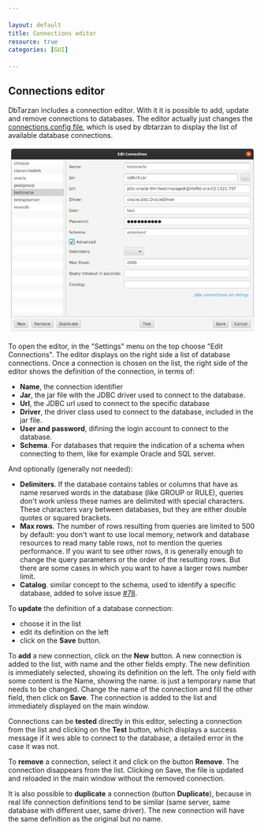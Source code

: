 ```yaml
---

layout: default
title: Connections editor
resource: true
categories: [GUI]

---
```


## Connections editor

DbTarzan includes a connection editor. With it it is possible to add, update and remove connections to databases.
The editor actually just changes the [connections.config file](The-database-connections-configuration-file), which is used by dbtarzan to display the list of available database connections.

![Connections editor](images/editConnections.png)

To open the editor, in the "Settings" menu on the top choose "Edit Connections".
The editor displays on the right side a list of database connections. 
Once a connection is chosen on the list, the right side of the editor shows the definition of the connection, in terms of:
* **Name**, the connection identifier
* **Jar**, the jar file with the JDBC driver used to connect to the database.
* **Url**, the JDBC url used to connect to the specific database
* **Driver**, the driver class used to connect to the database, included in the jar file.
* **User and password**, difining the login account to connect to the database. 
* **Schema**. For databases that require the indication of a schema when connecting to them, like for example Oracle and SQL server.

And optionally (generally not needed):
* **Delimiters**. If the database contains tables or columns that have as name reserved words in the database (like GROUP or RULE), queries don't work unless these names are delimited with special characters. These characters vary between databases, but they are either double quotes or squared brackets. 
* **Max rows**. The number of rows resulting from queries are limited to 500 by default: you don't want to use local memory, network and database resources to read many table rows, not to mention the queries performance. If you want to see other rows, it is generally enough to change the query parameters or the order of the resulting rows. But there are some cases in which you want to have a larger rows number limit. 
 * **Catalog**. similar concept to the schema, used to identify a specific database, added to solve issue [#78](https://github.com/aferrandi/dbtarzan/issues/78).


To **update** the definition of a database connection:
* choose it in the list
* edit its definition on the left
* click on the **Save** button. 

To **add** a new connection, click on the **New** button. A new connection is added to the list, with name <NEW> and the other fields empty.
The new definition is immediately selected, showing its definition on the left. 
The only field with some content is the Name, showing the <NEW> name. <NEW> is just a temporary name that needs to be changed. 
Change the name of the connection and fill the other field, then click on **Save**. The connection is added to the list and immediately displayed on the main window.

Connections can be **tested** directly in this editor, selecting a connection from the list and clicking on the **Test** button, which displays a success message if it wes able to connect to the database, a detailed error in the case it was not.

To **remove** a connection, select it and click on the button **Remove**. The connection disappears from the list. Clicking on Save, the file is updated and reloaded in the main window without the removed connection. 

It is also possible to **duplicate** a connection (button **Duplicate**), because in real life connection definitions tend to be similar (same server, same database with different user, same driver). The new connection will have the same definition as the original but no name.


